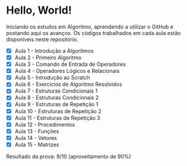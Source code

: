 # Hello, World!

Iniciando os estudos em Algoritmo, aprendendo a utilizar o GitHub e postando aqui os avanços. Os códigos trabalhados em cada aula estão disponíveis neste repositório.


- [X] Aula 1 - Introdução a Algoritmos
- [x] Aula 2 - Primeiro Algoritmo
- [x] Aula 3 - Comando de Entrada de Operadores
- [x] Aula 4 - Operadores Lógicos e Relacionais
- [x] Aula 5 - Introdução ao Scratch
- [x] Aula 6 - Exercícios de Algoritmo Resolvidos
- [x] Aula 7 - Estruturas Condicionais 1
- [x] Aula 8 - Estruturas Condicionais 2
- [x] Aula 9 - Estruturas de Repetição 1
- [x] Aula 10 - Estruturas de Repetição 2
- [x] Aula 11 - Estruturas de Repetição 3
- [x] Aula 12 - Procedimentos
- [x] Aula 13 - Funções
- [x] Aula 14 - Vetores
- [x] Aula 15 - Matrizes

Resultado da prova: 9/10 (aproveitamento de 90%)
